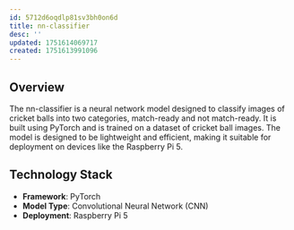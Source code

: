 ```yaml
---
id: 5712d6oqdlp81sv3bh0on6d
title: nn-classifier
desc: ''
updated: 1751614069717
created: 1751613991096
---
```

## Overview
The nn-classifier is a neural network model designed to classify images of cricket balls into two categories, match-ready and not match-ready. It is built using PyTorch and is trained on a dataset of cricket ball images. The model is designed to be lightweight and efficient, making it suitable for deployment on devices like the Raspberry Pi 5.

## Technology Stack
- **Framework**: PyTorch
- **Model Type**: Convolutional Neural Network (CNN)
- **Deployment**: Raspberry Pi 5